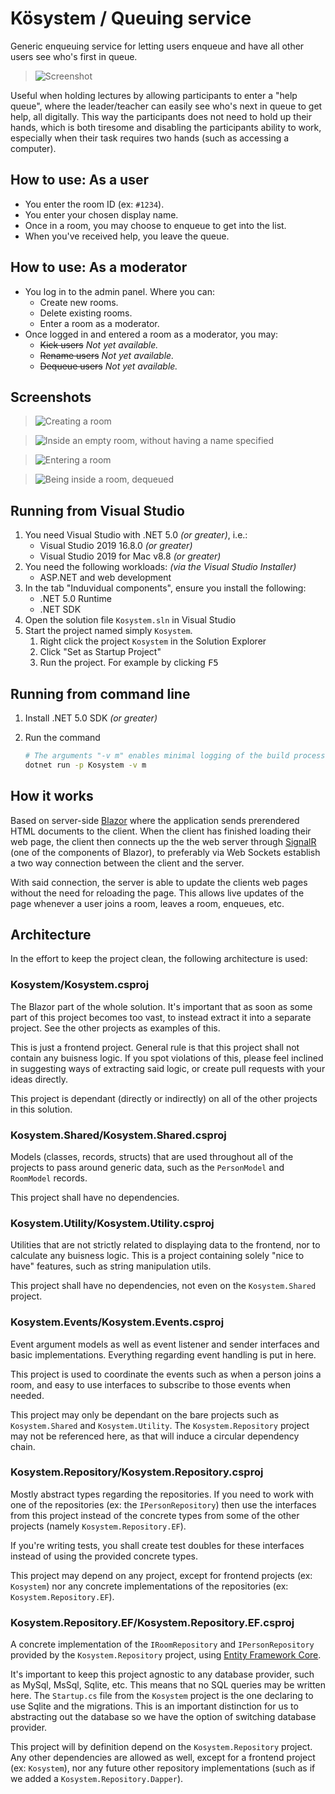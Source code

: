 # Kösystem / Queuing service

Generic enqueuing service for letting users enqueue and have all other users
see who's first in queue.

> ![Screenshot](docs/screenshot01.png)

Useful when holding lectures by allowing participants to enter a "help queue",
where the leader/teacher can easily see who's next in queue to get help, all
digitally. This way the participants does not need to hold up their hands,
which is both tiresome and disabling the participants ability to work,
especially when their task requires two hands (such as accessing a computer).

## How to use: As a user

- You enter the room ID (ex: `#1234`).
- You enter your chosen display name.
- Once in a room, you may choose to enqueue to get into the list.
- When you've received help, you leave the queue.

## How to use: As a moderator

- You log in to the admin panel. Where you can:
  - Create new rooms.
  - Delete existing rooms.
  - Enter a room as a moderator.
- Once logged in and entered a room as a moderator, you may:
  - ~~Kick users~~ *Not yet available.*
  - ~~Rename users~~ *Not yet available.*
  - ~~Dequeue users~~ *Not yet available.*

## Screenshots

> ![Creating a room](docs/screenshot02.png)

> ![Inside an empty room, without having a name specified](docs/screenshot03.png)

> ![Entering a room](docs/screenshot04.png)

> ![Being inside a room, dequeued](docs/screenshot05.png)

## Running from Visual Studio

1. You need Visual Studio with .NET 5.0 *(or greater)*, i.e.:
   - Visual Studio 2019 16.8.0 *(or greater)*
   - Visual Studio 2019 for Mac v8.8 *(or greater)*
2. You need the following workloads: *(via the Visual Studio Installer)*
   - ASP.NET and web development
3. In the tab "Induvidual components", ensure you install the following:
   - .NET 5.0 Runtime
   - .NET SDK
4. Open the solution file `Kosystem.sln` in Visual Studio
5. Start the project named simply `Kosystem`.
   1. Right click the project `Kosystem` in the Solution Explorer
   2. Click "Set as Startup Project"
   3. Run the project. For example by clicking <kbd>F5</kbd>

## Running from command line

1. Install .NET 5.0 SDK *(or greater)*

2. Run the command

   ```sh
   # The arguments "-v m" enables minimal logging of the build process
   dotnet run -p Kosystem -v m
   ```

## How it works

Based on server-side [Blazor](https://dotnet.microsoft.com/apps/aspnet/web-apps/blazor)
where the application sends prerendered HTML documents to the client.
When the client has finished loading their web page, the client then connects
up the the web server through [SignalR](https://dotnet.microsoft.com/apps/aspnet/signalr)
(one of the components of Blazor), to preferably via Web Sockets establish a
two way connection between the client and the server.

With said connection, the server is able to update the clients web pages
without the need for reloading the page. This allows live updates of the page
whenever a user joins a room, leaves a room, enqueues, etc.

## Architecture

In the effort to keep the project clean, the following architecture is used:

### Kosystem/Kosystem.csproj

The Blazor part of the whole solution. It's important that as soon as some part
of this project becomes too vast, to instead extract it into a separate
project. See the other projects as examples of this.

This is just a frontend project. General rule is that this project shall not
contain any buisness logic. If you spot violations of this, please feel
inclined in suggesting ways of extracting said logic, or create pull requests
with your ideas directly.

This project is dependant (directly or indirectly) on all of the other
projects in this solution.

### Kosystem.Shared/Kosystem.Shared.csproj

Models (classes, records, structs) that are used throughout all of the
projects to pass around generic data, such as the `PersonModel` and `RoomModel`
records.

This project shall have no dependencies.

### Kosystem.Utility/Kosystem.Utility.csproj

Utilities that are not strictly related to displaying data to the frontend, nor
to calculate any buisness logic. This is a project containing solely
"nice to have" features, such as string manipulation utils.

This project shall have no dependencies, not even on the `Kosystem.Shared`
project.

### Kosystem.Events/Kosystem.Events.csproj

Event argument models as well as event listener and sender interfaces and basic
implementations. Everything regarding event handling is put in here.

This project is used to coordinate the events such as when a person joins a
room, and easy to use interfaces to subscribe to those events when needed.

This project may only be dependant on the bare projects such as
`Kosystem.Shared` and `Kosystem.Utility`. The `Kosystem.Repository` project
may not be referenced here, as that will induce a circular dependency chain.

### Kosystem.Repository/Kosystem.Repository.csproj

Mostly abstract types regarding the repositories. If you need to work with one
of the repositories (ex: the `IPersonRepository`) then use the interfaces from
this project instead of the concrete types from some of the other projects
(namely `Kosystem.Repository.EF`).

If you're writing tests, you shall create test doubles for these interfaces
instead of using the provided concrete types.

This project may depend on any project, except for frontend projects
(ex: `Kosystem`) nor any concrete implementations of the repositories
(ex: `Kosystem.Repository.EF`).

### Kosystem.Repository.EF/Kosystem.Repository.EF.csproj

A concrete implementation of the `IRoomRepository` and `IPersonRepository`
provided by the `Kosystem.Repository` project, using
[Entity Framework Core](https://docs.microsoft.com/en-us/ef/core/).

It's important to keep this project agnostic to any database provider, such as
MySql, MsSql, Sqlite, etc. This means that no SQL queries may be written here.
The `Startup.cs` file from the `Kosystem` project is the one declaring to use
Sqlite and the migrations. This is an important distinction for us to
abstracting out the database so we have the option of switching database
provider.

This project will by definition depend on the `Kosystem.Repository` project.
Any other dependencies are allowed as well, except for a frontend project
(ex: `Kosystem`), nor any future other repository implementations (such as if
we added a `Kosystem.Repository.Dapper`).
